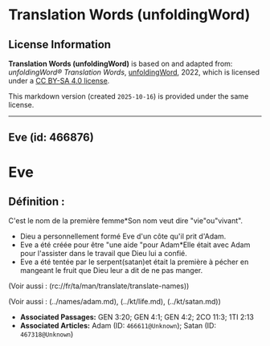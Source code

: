 # Translation Words (unfoldingWord)

## License Information

**Translation Words (unfoldingWord)** is based on and adapted from: _unfoldingWord® Translation Words_, [unfoldingWord](https://unfoldingword.org/utw), 2022, which is licensed under a [CC BY-SA 4.0 license](https://creativecommons.org/licenses/by-sa/4.0/legalcode.en).

This markdown version (created `2025-10-16`) is provided under the same license.



--------------------------------

## Eve (id: 466876)

Eve
===

Définition :
------------

C'est le nom de la première femme\*Son nom veut dire "vie"ou"vivant".

* Dieu a personnellement formé Eve d'un côte qu'il prit d'Adam.
* Eve a été créée pour être "une aide "pour Adam\*Elle était avec Adam pour l'assister dans le travail que Dieu lui a confié.
* Eve a été tentée par le serpent(satan)et était la première à pécher en mangeant le fruit que Dieu leur a dit de ne pas manger.

(Voir aussi : (rc://fr/ta/man/translate/translate\-names))

(Voir aussi : (../names/adam.md), (../kt/life.md), (../kt/satan.md))

* **Associated Passages:** GEN 3:20; GEN 4:1; GEN 4:2; 2CO 11:3; 1TI 2:13
* **Associated Articles:** Adam (ID: `466611@Unknown`); Satan (ID: `467318@Unknown`)

